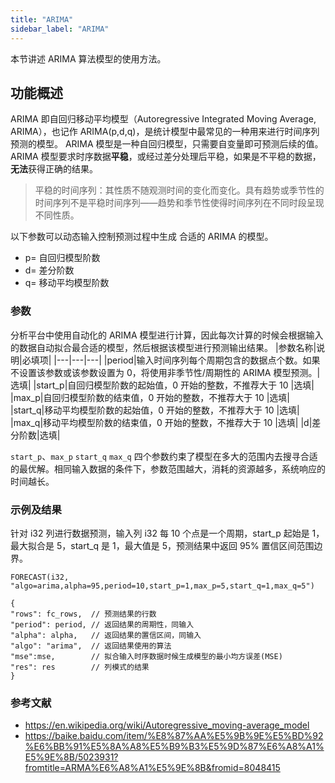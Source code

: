 ```yaml
---
title: "ARIMA"
sidebar_label: "ARIMA"
---
```


本节讲述 ARIMA 算法模型的使用方法。

## 功能概述

ARIMA 即自回归移动平均模型（Autoregressive Integrated Moving Average, ARIMA），也记作 ARIMA(p,d,q)，是统计模型中最常见的一种用来进行时间序列预测的模型。
ARIMA 模型是一种自回归模型，只需要自变量即可预测后续的值。ARIMA 模型要求时序数据**平稳**，或经过差分处理后平稳，如果是不平稳的数据，**无法**获得正确的结果。

>平稳的时间序列：其性质不随观测时间的变化而变化。具有趋势或季节性的时间序列不是平稳时间序列——趋势和季节性使得时间序列在不同时段呈现不同性质。

以下参数可以动态输入控制预测过程中生成 合适的 ARIMA 的模型。

- p= 自回归模型阶数
- d= 差分阶数
- q= 移动平均模型阶数


### 参数
分析平台中使用自动化的 ARIMA 模型进行计算，因此每次计算的时候会根据输入的数据自动拟合最合适的模型，然后根据该模型进行预测输出结果。
|参数名称|说明|必填项|
|---|---|---|
|period|输入时间序列每个周期包含的数据点个数。如果不设置该参数或该参数设置为 0，将使用非季节性/周期性的 ARIMA 模型预测。|选填|
|start_p|自回归模型阶数的起始值，0 开始的整数，不推荐大于 10	|选填|
|max_p|自回归模型阶数的结束值，0 开始的整数，不推荐大于 10	|选填|
|start_q|移动平均模型阶数的起始值，0 开始的整数，不推荐大于 10	|选填|
|max_q|移动平均模型阶数的结束值，0 开始的整数，不推荐大于 10	|选填|
|d|差分阶数|选填|

`start_p`、`max_p` `start_q` `max_q` 四个参数约束了模型在多大的范围内去搜寻合适的最优解。相同输入数据的条件下，参数范围越大，消耗的资源越多，系统响应的时间越长。

### 示例及结果
针对 i32 列进行数据预测，输入列 i32 每 10 个点是一个周期，start_p 起始是 1， 最大拟合是 5，start_q 是 1，最大值是 5，预测结果中返回 95% 置信区间范围边界。
```
FORECAST(i32, "algo=arima,alpha=95,period=10,start_p=1,max_p=5,start_q=1,max_q=5")
```

```json5
{
"rows": fc_rows,  // 预测结果的行数
"period": period, // 返回结果的周期性，同输入
"alpha": alpha,   // 返回结果的置信区间，同输入
"algo": "arima",  // 返回结果使用的算法
"mse":mse,        // 拟合输入时序数据时候生成模型的最小均方误差(MSE)
"res": res        // 列模式的结果
}
```

### 参考文献
- https://en.wikipedia.org/wiki/Autoregressive_moving-average_model
- https://baike.baidu.com/item/%E8%87%AA%E5%9B%9E%E5%BD%92%E6%BB%91%E5%8A%A8%E5%B9%B3%E5%9D%87%E6%A8%A1%E5%9E%8B/5023931?fromtitle=ARMA%E6%A8%A1%E5%9E%8B&fromid=8048415
